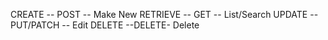 CREATE -- POST -- Make New
RETRIEVE -- GET -- List/Search
UPDATE --PUT/PATCH -- Edit
DELETE --DELETE- Delete